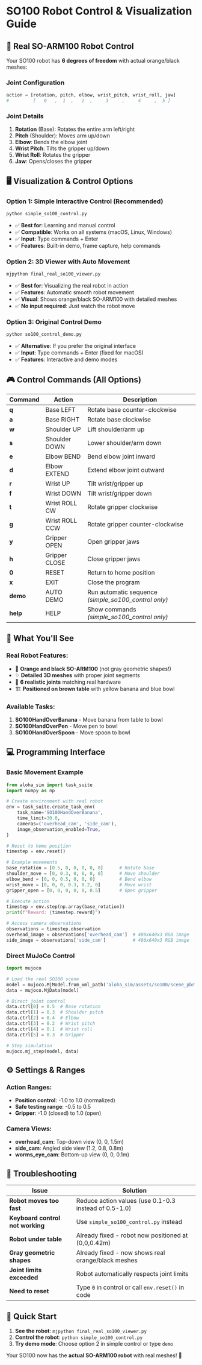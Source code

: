 # SO100 Robot Control & Visualization Guide

## 🤖 Real SO-ARM100 Robot Control

Your SO100 robot has **6 degrees of freedom** with actual orange/black meshes:

### Joint Configuration
```python
action = [rotation, pitch, elbow, wrist_pitch, wrist_roll, jaw]
#         [   0   ,  1  ,   2  ,     3     ,     4     ,  5 ]
```

### Joint Details
1. **Rotation** (Base): Rotates the entire arm left/right
2. **Pitch** (Shoulder): Moves arm up/down  
3. **Elbow**: Bends the elbow joint
4. **Wrist Pitch**: Tilts the gripper up/down
5. **Wrist Roll**: Rotates the gripper 
6. **Jaw**: Opens/closes the gripper

## 🖥️ Visualization & Control Options

### **Option 1: Simple Interactive Control (Recommended)**
```bash
python simple_so100_control.py
```
- ✅ **Best for**: Learning and manual control
- ✅ **Compatible**: Works on all systems (macOS, Linux, Windows)
- ✅ **Input**: Type commands + Enter
- ✅ **Features**: Built-in demo, frame capture, help commands

### **Option 2: 3D Viewer with Auto Movement**
```bash
mjpython final_real_so100_viewer.py
```
- ✅ **Best for**: Visualizing the real robot in action
- ✅ **Features**: Automatic smooth robot movement
- ✅ **Visual**: Shows orange/black SO-ARM100 with detailed meshes
- ✅ **No input required**: Just watch the robot move

### **Option 3: Original Control Demo**
```bash
python so100_control_demo.py
```
- ✅ **Alternative**: If you prefer the original interface
- ✅ **Input**: Type commands + Enter (fixed for macOS)
- ✅ **Features**: Interactive and demo modes

## 🎮 Control Commands (All Options)

| Command | Action | Description |
|---------|--------|-------------|
| **q** | Base LEFT | Rotate base counter-clockwise |
| **a** | Base RIGHT | Rotate base clockwise |
| **w** | Shoulder UP | Lift shoulder/arm up |
| **s** | Shoulder DOWN | Lower shoulder/arm down |
| **e** | Elbow BEND | Bend elbow joint inward |
| **d** | Elbow EXTEND | Extend elbow joint outward |
| **r** | Wrist UP | Tilt wrist/gripper up |
| **f** | Wrist DOWN | Tilt wrist/gripper down |
| **t** | Wrist ROLL CW | Rotate gripper clockwise |
| **g** | Wrist ROLL CCW | Rotate gripper counter-clockwise |
| **y** | Gripper OPEN | Open gripper jaws |
| **h** | Gripper CLOSE | Close gripper jaws |
| **0** | RESET | Return to home position |
| **x** | EXIT | Close the program |
| **demo** | AUTO DEMO | Run automatic sequence *(simple_so100_control only)* |
| **help** | HELP | Show commands *(simple_so100_control only)* |

## 🎯 What You'll See

### **Real Robot Features:**
- 🤖 **Orange and black SO-ARM100** (not gray geometric shapes!)
- ✨ **Detailed 3D meshes** with proper joint segments
- 🔧 **6 realistic joints** matching real hardware
- 🏗️ **Positioned on brown table** with yellow banana and blue bowl

### **Available Tasks:**
1. **SO100HandOverBanana** - Move banana from table to bowl
2. **SO100HandOverPen** - Move pen to bowl  
3. **SO100HandOverSpoon** - Move spoon to bowl

## 💻 Programming Interface

### Basic Movement Example
```python
from aloha_sim import task_suite
import numpy as np

# Create environment with real robot
env = task_suite.create_task_env(
    task_name='SO100HandOverBanana',
    time_limit=30.0,
    cameras=('overhead_cam', 'side_cam'),
    image_observation_enabled=True,
)

# Reset to home position
timestep = env.reset()

# Example movements
base_rotation = [0.5, 0, 0, 0, 0, 0]      # Rotate base
shoulder_move = [0, 0.3, 0, 0, 0, 0]      # Move shoulder
elbow_bend = [0, 0, 0.5, 0, 0, 0]         # Bend elbow
wrist_move = [0, 0, 0, 0.3, 0.2, 0]       # Move wrist
gripper_open = [0, 0, 0, 0, 0, 0.5]       # Open gripper

# Execute action
timestep = env.step(np.array(base_rotation))
print(f"Reward: {timestep.reward}")

# Access camera observations
observations = timestep.observation
overhead_image = observations['overhead_cam']  # 480x640x3 RGB image
side_image = observations['side_cam']          # 480x640x3 RGB image
```

### Direct MuJoCo Control
```python
import mujoco

# Load the real SO100 scene
model = mujoco.MjModel.from_xml_path('aloha_sim/assets/so100/scene_pbr.xml')
data = mujoco.MjData(model)

# Direct joint control
data.ctrl[0] = 0.5  # Base rotation
data.ctrl[1] = 0.3  # Shoulder pitch
data.ctrl[2] = 0.4  # Elbow
data.ctrl[3] = 0.2  # Wrist pitch
data.ctrl[4] = 0.1  # Wrist roll
data.ctrl[5] = 0.3  # Gripper

# Step simulation
mujoco.mj_step(model, data)
```

## ⚙️ Settings & Ranges

### **Action Ranges:**
- **Position control**: -1.0 to 1.0 (normalized)
- **Safe testing range**: -0.5 to 0.5
- **Gripper**: -1.0 (closed) to 1.0 (open)

### **Camera Views:**
- **overhead_cam**: Top-down view (0, 0, 1.5m)
- **side_cam**: Angled side view (1.2, 0.8, 0.8m)
- **worms_eye_cam**: Bottom-up view (0, 0, 0.1m)

## 🔧 Troubleshooting

| Issue | Solution |
|-------|----------|
| **Robot moves too fast** | Reduce action values (use 0.1-0.3 instead of 0.5-1.0) |
| **Keyboard control not working** | Use `simple_so100_control.py` instead |
| **Robot under table** | Already fixed - robot now positioned at (0,0,0.42m) |
| **Gray geometric shapes** | Already fixed - now shows real orange/black meshes |
| **Joint limits exceeded** | Robot automatically respects joint limits |
| **Need to reset** | Type `0` in control or call `env.reset()` in code |

## 🚀 Quick Start

1. **See the robot**: `mjpython final_real_so100_viewer.py`
2. **Control the robot**: `python simple_so100_control.py`
3. **Try demo mode**: Choose option 2 in simple control or type `demo`

Your SO100 now has the **actual SO-ARM100 robot** with real meshes! 🎉